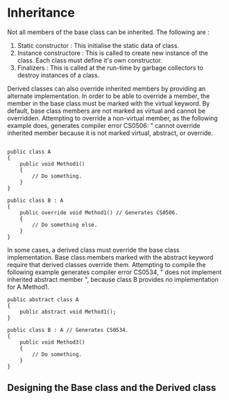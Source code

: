 
# Inheritance

Not all members of the base class can be inherited. The following are :

1. Static constructor : This initialise the static data of class.
2. Instance constructore : This is called to create new instance of the class. Each class must define it's own constructor. 
3. Finalizers : This is called at the run-time by garbage collectors to destroy instances of a class.


Derived classes can also override inherited members by providing an alternate implementation. In order to be able to override a member, the member in the base class must be marked with the virtual keyword. By default, base class members are not marked as virtual and cannot be overridden. Attempting to override a non-virtual member, as the following example does, generates compiler error CS0506: "<member> cannot override inherited member <member> because it is not marked virtual, abstract, or override.
  
```CSharp

public class A
{
    public void Method1()
    {
        // Do something.
    }
}

public class B : A
{
    public override void Method1() // Generates CS0506.
    {
        // Do something else.
    }
}

```
  
In some cases, a derived class must override the base class implementation. Base class members marked with the abstract keyword require that derived classes override them. Attempting to compile the following example generates compiler error CS0534, "<class> does not implement inherited abstract member <member>", because class B provides no implementation for A.Method1.

```CSharp
public abstract class A
{
    public abstract void Method1();
}

public class B : A // Generates CS0534.
{
    public void Method3()
    {
        // Do something.
    }
}
```

## Designing the Base class and the Derived class

